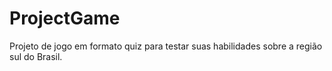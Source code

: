 # ProjectGame

Projeto de jogo em formato quiz para testar suas habilidades sobre a região sul do Brasil.
